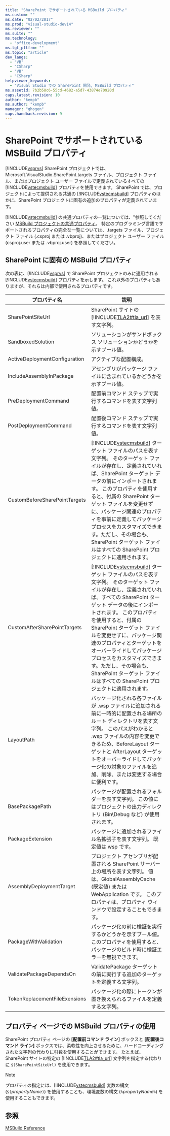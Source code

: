 ```yaml
---
title: "SharePoint でサポートされている MSBuild プロパティ"
ms.custom: ""
ms.date: "02/02/2017"
ms.prod: "visual-studio-dev14"
ms.reviewer: ""
ms.suite: ""
ms.technology: 
  - "office-development"
ms.tgt_pltfrm: ""
ms.topic: "article"
dev_langs: 
  - "VB"
  - "CSharp"
  - "VB"
  - "CSharp"
helpviewer_keywords: 
  - "Visual Studio での SharePoint 開発, MSBuild プロパティ"
ms.assetid: 7b2b58c6-55cd-4682-a5d7-43874e70920d
caps.latest.revision: 10
author: "kempb"
ms.author: "kempb"
manager: "ghogen"
caps.handback.revision: 9
---
```

# SharePoint でサポートされている MSBuild プロパティ
  [!INCLUDE[vsprvs](../sharepoint/includes/vsprvs-md.md)] SharePoint プロジェクトでは、Microsoft.VisualStudio.SharePoint.targets ファイル、プロジェクト ファイル、またはプロジェクト ユーザー ファイルで定義されているすべての [!INCLUDE[vstecmsbuild](../sharepoint/includes/vstecmsbuild-md.md)] プロパティを使用できます。  SharePoint では、プロジェクトによって提供される共通の [!INCLUDE[vstecmsbuild](../sharepoint/includes/vstecmsbuild-md.md)] プロパティのほかに、SharePoint プロジェクトに固有の追加のプロパティが定義されています。  
  
 [!INCLUDE[vstecmsbuild](../sharepoint/includes/vstecmsbuild-md.md)] の共通プロパティの一覧については、"参照してください [MSBuild プロジェクトの共通プロパティ](http://go.microsoft.com/fwlink/?LinkID=168687)。  特定のプログラミング言語でサポートされるプロパティの完全な一覧については、.targets ファイル、プロジェクト ファイル \(.csproj または .vbproj\)、またはプロジェクト ユーザー ファイル \(csproj.user または .vbproj.user\) を参照してください。  
  
## SharePoint に固有の MSBuild プロパティ  
 次の表に、[!INCLUDE[vsprvs](../sharepoint/includes/vsprvs-md.md)] で SharePoint プロジェクトのみに適用される [!INCLUDE[vstecmsbuild](../sharepoint/includes/vstecmsbuild-md.md)] プロパティを示します。  これ以外のプロパティもありますが、それらは内部で使用されるプロパティです。  
  
|プロパティ名|説明|  
|------------|--------|  
|SharePointSiteUrl|SharePoint サイトの [!INCLUDE[TLA2#tla_url](../sharepoint/includes/tla2sharptla-url-md.md)] を表す文字列。|  
|SandboxedSolution|ソリューションがサンドボックス ソリューションかどうかを示すブール値。|  
|ActiveDeploymentConfiguration|アクティブな配置構成。|  
|IncludeAssemblyInPackage|アセンブリがパッケージ ファイルに含まれているかどうかを示すブール値。|  
|PreDeploymentCommand|配置前コマンド ステップで実行するコマンドを表す文字列値。|  
|PostDeploymentCommand|配置後コマンド ステップで実行するコマンドを表す文字列値。|  
|CustomBeforeSharePointTargets|[!INCLUDE[vstecmsbuild](../sharepoint/includes/vstecmsbuild-md.md)] ターゲット ファイルのパスを表す文字列。  そのターゲット ファイルが存在し、定義されていれば、SharePoint ターゲット データの前にインポートされます。  このプロパティを使用すると、付属の SharePoint ターゲット ファイルを変更せずに、パッケージ関連のプロパティを事前に定義してパッケージ プロセスをカスタマイズできます。ただし、その場合も、SharePoint ターゲット ファイルはすべての SharePoint プロジェクトに適用されます。|  
|CustomAfterSharePointTargets|[!INCLUDE[vstecmsbuild](../sharepoint/includes/vstecmsbuild-md.md)] ターゲット ファイルのパスを表す文字列。  そのターゲット ファイルが存在し、定義されていれば、すべての SharePoint ターゲット データの後にインポートされます。  このプロパティを使用すると、付属の SharePoint ターゲット ファイルを変更せずに、パッケージ関連のプロパティとターゲットをオーバーライドしてパッケージ プロセスをカスタマイズできます。ただし、その場合も、SharePoint ターゲット ファイルはすべての SharePoint プロジェクトに適用されます。|  
|LayoutPath|パッケージ化される各ファイルが .wsp ファイルに追加される前に一時的に配置される場所のルート ディレクトリを表す文字列。  このパスがわかると .wsp ファイルの内容を変更できるため、BeforeLayout ターゲットと AfterLayout ターゲットをオーバーライドしてパッケージ化の対象のファイルを追加、削除、または変更する場合に便利です。|  
|BasePackagePath|パッケージが配置されるフォルダーを表す文字列。  この値にはプロジェクトの出力ディレクトリ \(Bin\\Debug など\) が使用されます。|  
|PackageExtension|パッケージに追加されるファイル名拡張子を表す文字列。  既定値は wsp です。|  
|AssemblyDeploymentTarget|プロジェクト アセンブリが配置される SharePoint サーバー上の場所を表す文字列。  値は、GlobalAssemblyCache \(既定値\) または WebApplication です。  このプロパティは、プロパティ ウィンドウで設定することもできます。|  
|PackageWithValidation|パッケージ化の前に検証を実行するかどうかを示すブール値。  このプロパティを使用すると、パッケージのビルド時に検証エラーを無視できます。|  
|ValidatePackageDependsOn|ValidatePackage ターゲットの前に実行する追加のターゲットを定義する文字列。|  
|TokenReplacementFileExensions|パッケージ化の際にトークンが置き換えられるファイルを定義する文字列。|  
  
## プロパティ ページでの MSBuild プロパティの使用  
 SharePoint プロパティ ページの **\[配置前コマンド ライン\]** ボックスと **\[配置後コマンド ライン\]** ボックスでは、柔軟性を向上させるために、ハードコーディングされた文字列の代わりに引数を使用することができます。  たとえば、SharePoint サイトの特定の [!INCLUDE[TLA2#tla_url](../sharepoint/includes/tla2sharptla-url-md.md)] 文字列を指定する代わりに `$(SharePointSiteUrl)` を使用できます。  
  
> [!NOTE]  
>  プロパティの指定には、[!INCLUDE[vstecmsbuild](../sharepoint/includes/vstecmsbuild-md.md)] 変数の構文 \(`$(`*propertyName*`)`\) を使用することも、環境変数の構文 \(`%`*propertyName*`%`\) を使用することもできます。  
  
## 参照  
 [MSBuild Reference](../msbuild/msbuild-reference.md)  
  
  